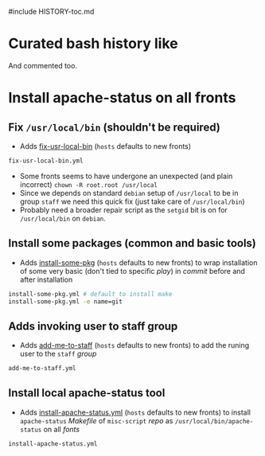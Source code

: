 #include HISTORY-toc.md

# Curated bash history like

And commented too.

# Install apache-status on all fronts

## Fix `/usr/local/bin` (shouldn't be required)

- Adds [fix-usr-local-bin](fix-usr-local-bin.yml) (`hosts` defaults to new fronts)

```bash
fix-usr-local-bin.yml
```
- Some fronts seems to have undergone an unexpected (and plain
  incorrect) `chown -R root.root /usr/local`
- Since we depends on standard `debian` setup of `/usr/local` to be in
  group `staff` we need this quick fix (just take care of `/usr/local/bin`)
- Probably need a broader repair script as the `setgid` bit is on for
  `/usr/local/bin` on `debian`.


## Install some packages (common and basic tools)

- Adds [install-some-pkg](install-some-pkg.yml) (`hosts` defaults to
  new fronts) to wrap installation of some very basic (don't tied to
  specific *play*) in *commit* before and after installation

```bash
install-some-pkg.yml # default to install make
install-some-pkg.yml -e name=git
```

## Adds invoking user to staff group

- Adds [add-me-to-staff](add-me-to-staff.yml) (`hosts` defaults to new
  fronts) to add the runing user to the `staff` *group*

```bash
add-me-to-staff.yml
```

## Install local apache-status tool

- Adds [install-apache-status.yml](install-apache-status.yml) (`hosts`
  defaults to new fronts) to install `apache-status` *Makefile* of
  `misc-script` *repo* as `/usr/local/bin/apache-status` on all
  *fonts*
  
```bash
install-apache-status.yml
```
